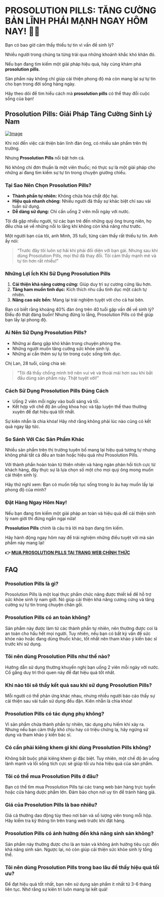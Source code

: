 # PROSOLUTION PILLS: TĂNG CƯỜNG BẢN LĨNH PHÁI MẠNH NGAY HÔM NAY! 💪✨

Bạn có bao giờ cảm thấy thiếu tự tin vì vấn đề sinh lý? 

Nhiều người trong chúng ta từng trải qua những khoảnh khắc khó khăn đó. 

Nếu bạn đang tìm kiếm một giải pháp hiệu quả, hãy cùng khám phá **prosolution pills**. 

Sản phẩm này không chỉ giúp cải thiện phong độ mà còn mang lại sự tự tin cho bạn trong đời sống hàng ngày. 

Hãy theo dõi để tìm hiểu cách mà **prosolution pills** có thể thay đổi cuộc sống của bạn!

## Prosolution Pills: Giải Pháp Tăng Cường Sinh Lý Nam

[![Image](https://www2.sellhealth.com/171/ProSolPills_logo_500px120px.jpg)](https://gchaffi.com/F7kE2j2M)

Khi nói đến việc cải thiện bản lĩnh đàn ông, có nhiều sản phẩm trên thị trường. 

Nhưng **Prosolution Pills** nổi bật hơn cả.

Nó không chỉ đơn thuần là một viên thuốc; nó thực sự là một giải pháp cho những ai đang tìm kiếm sự tự tin trong chuyện giường chiếu.

### Tại Sao Nên Chọn Prosolution Pills?

- **Thành phần tự nhiên:** Không chứa hóa chất độc hại.
- **Hiệu quả nhanh chóng:** Nhiều người đã thấy sự khác biệt chỉ sau vài tuần sử dụng.
- **Dễ dàng sử dụng:** Chỉ cần uống 2 viên mỗi ngày với nước.

Tôi đã gặp nhiều người, từ các bạn trẻ đến những quý ông trung niên, họ đều chia sẻ về những nỗi lo lắng khi không còn khả năng như trước. 

Một người bạn của tôi, anh Minh, 35 tuổi, từng cảm thấy rất thiếu tự tin. Anh ấy nói:

> “Trước đây tôi luôn sợ hãi khi phải đối diện với bạn gái. Nhưng sau khi dùng Prosolution Pills, mọi thứ đã thay đổi. Tôi cảm thấy mạnh mẽ và tự tin hơn rất nhiều!”

### Những Lợi Ích Khi Sử Dụng Prosolution Pills

1. **Cải thiện khả năng cương cứng:** Giúp duy trì sự cương cứng lâu hơn.
2. **Tăng ham muốn tình dục:** Kích thích nhu cầu tình dục một cách tự nhiên.
3. **Nâng cao sức bền:** Mang lại trải nghiệm tuyệt vời cho cả hai bên.

Bạn có biết rằng khoảng 40% đàn ông trên 40 tuổi gặp vấn đề về sinh lý? Điều đó thật đáng buồn! Nhưng đừng lo lắng, Prosolution Pills có thể giúp bạn lấy lại phong độ.

### Ai Nên Sử Dụng Prosolution Pills?

- Những ai đang gặp khó khăn trong chuyện phòng the.
- Những người muốn tăng cường sức khỏe sinh lý.
- Những ai cần thêm sự tự tin trong cuộc sống tình dục.

Chị Lan, 28 tuổi, cũng chia sẻ:

> “Tôi đã thấy chồng mình trở nên vui vẻ và thoải mái hơn sau khi bắt đầu dùng sản phẩm này. Thật tuyệt vời!”

### Cách Sử Dụng Prosolution Pills Đúng Cách

- Uống 2 viên mỗi ngày vào buổi sáng và tối.
- Kết hợp với chế độ ăn uống khoa học và tập luyện thể thao thường xuyên để đạt hiệu quả tốt nhất.

Sự kiên nhẫn là chìa khóa! Hãy nhớ rằng không phải lúc nào cũng có kết quả ngay lập tức.

### So Sánh Với Các Sản Phẩm Khác

Nhiều sản phẩm trên thị trường tuyên bố mang lại hiệu quả tương tự nhưng không phải tất cả đều an toàn hoặc hiệu quả như Prosolution Pills.

Với thành phần hoàn toàn từ thiên nhiên và hàng ngàn phản hồi tích cực từ khách hàng, đây thực sự là lựa chọn số một cho mọi quý ông mong muốn cải thiện sinh lý.

Hãy thử nghĩ xem: Bạn có muốn tiếp tục sống trong lo âu hay muốn lấy lại phong độ của mình?

### Đặt Hàng Ngay Hôm Nay!

Nếu bạn đang tìm kiếm một giải pháp an toàn và hiệu quả để cải thiện sinh lý nam giới thì đừng ngần ngại nữa!

**Prosolution Pills** chính là câu trả lời mà bạn đang tìm kiếm.

Hãy hành động ngay hôm nay để trải nghiệm những điều tuyệt vời mà sản phẩm này mang lại!



**👉 [MUA PROSOLUTION PILLS TẠI TRANG WEB CHÍNH THỨC](https://gchaffi.com/F7kE2j2M)**

## FAQ

### **Prosolution Pills là gì?**
Prosolution Pills là một loại thực phẩm chức năng được thiết kế để hỗ trợ sức khỏe sinh lý nam giới. Nó giúp cải thiện khả năng cương cứng và tăng cường sự tự tin trong chuyện chăn gối.

### **Prosolution Pills có an toàn không?**
Sản phẩm này được làm từ các thành phần tự nhiên, nên thường được coi là an toàn cho hầu hết mọi người. Tuy nhiên, nếu bạn có bất kỳ vấn đề sức khỏe nào hoặc đang dùng thuốc khác, tốt nhất nên tham khảo ý kiến bác sĩ trước khi sử dụng.

### **Tôi nên dùng Prosolution Pills như thế nào?**
Hướng dẫn sử dụng thường khuyến nghị bạn uống 2 viên mỗi ngày với nước. Cố gắng duy trì thói quen này để đạt hiệu quả tốt nhất.

### **Khi nào tôi sẽ thấy kết quả sau khi sử dụng Prosolution Pills?**
Mỗi người có thể phản ứng khác nhau, nhưng nhiều người báo cáo thấy sự cải thiện sau vài tuần sử dụng đều đặn. Kiên nhẫn là chìa khóa!

### **Prosolution Pills có tác dụng phụ không?**
Vì sản phẩm chứa thành phần tự nhiên, tác dụng phụ hiếm khi xảy ra. Nhưng nếu bạn cảm thấy khó chịu hay có triệu chứng lạ, hãy ngừng sử dụng và tham khảo ý kiến bác sĩ.

### **Có cần phải kiêng khem gì khi dùng Prosolution Pills không?**
Không bắt buộc phải kiêng khem gì đặc biệt. Tuy nhiên, một chế độ ăn uống lành mạnh và lối sống tích cực sẽ giúp tối ưu hóa hiệu quả của sản phẩm.

### **Tôi có thể mua Prosolution Pills ở đâu?**
Bạn có thể tìm mua Prosolution Pills tại các trang web bán hàng trực tuyến hoặc cửa hàng dược phẩm lớn. Đảm bảo chọn nơi uy tín để tránh hàng giả.

### **Giá của Prosolution Pills là bao nhiêu?**
Giá cả thường dao động tùy theo nơi bán và số lượng viên trong mỗi hộp. Hãy kiểm tra kỹ thông tin trên trang web trước khi đặt hàng.

### **Prosolution Pills có ảnh hưởng đến khả năng sinh sản không?**
Sản phẩm này thường được cho là an toàn và không ảnh hưởng tiêu cực đến khả năng sinh sản. Ngược lại, nó còn giúp cải thiện sức khỏe sinh lý tổng thể.

### **Tôi nên dùng Prosolution Pills trong bao lâu để thấy hiệu quả tối ưu?**
Để đạt hiệu quả tốt nhất, bạn nên sử dụng sản phẩm ít nhất từ 3-6 tháng liên tục. Nhớ rằng sự kiên trì luôn mang lại kết quả!